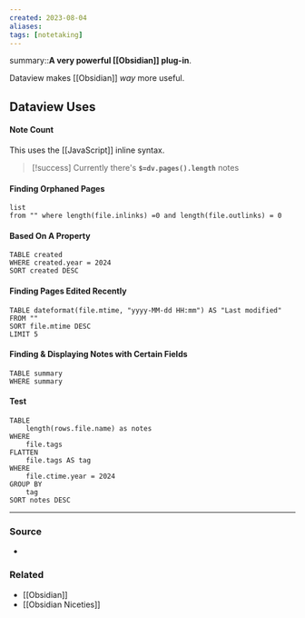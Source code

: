 ```yaml
---
created: 2023-08-04
aliases: 
tags: [notetaking]
---
```


summary::**A very powerful [[Obsidian]] plug-in**.

Dataview makes [[Obsidian]] *way* more useful.

## Dataview Uses
#### Note Count
This uses the [[JavaScript]] inline syntax.

> [!success] Currently there's **`$=dv.pages().length`** notes

#### Finding Orphaned Pages
```dataview 
list 
from "" where length(file.inlinks) =0 and length(file.outlinks) = 0 
```

#### Based On A Property
```dataview
TABLE created
WHERE created.year = 2024
SORT created DESC
```

#### Finding Pages Edited Recently
```dataview
TABLE dateformat(file.mtime, "yyyy-MM-dd HH:mm") AS "Last modified"
FROM ""
SORT file.mtime DESC
LIMIT 5
```

#### Finding & Displaying Notes with Certain Fields
```dataview
TABLE summary
WHERE summary 
```

#### Test
```dataview
TABLE
	length(rows.file.name) as notes
WHERE 
	file.tags 
FLATTEN 
	file.tags AS tag
WHERE 
	file.ctime.year = 2024
GROUP BY 
	tag 
SORT notes DESC
```
****
### Source
- 

### Related
- [[Obsidian]]
- [[Obsidian Niceties]]
 
